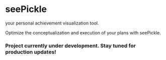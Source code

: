# seePickle

your personal achievement visualization tool. 

Optimize the conceptualization and execution of your plans with seePickle.

### Project currently under development. Stay tuned for production updates!
